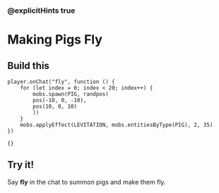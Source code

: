 ### @explicitHints true

# Making Pigs Fly

## Build this

```blocks
player.onChat("fly", function () {
    for (let index = 0; index < 20; index++) {
        mobs.spawn(PIG, randpos(
        pos(-10, 0, -10),
        pos(10, 0, 10)
        ))
    }
    mobs.applyEffect(LEVITATION, mobs.entitiesByType(PIG), 2, 35)
})
```

```template
{}
```

## Try it!

Say **fly** in the chat to summon pigs and make them fly.
